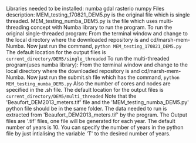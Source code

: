 Libraries needed to be installed:
numba
gdal
rasterio
numpy
Files description:
MEM_testing_170821_DEM5.py is the original file which is single threaded.
MEM_testing_numba_DEM5.py is the file which uses multi-threading concept with Numba library to run the program.
To run the original single-threaded program:
From the terminal window and change to the local directory where the downloaded repository is and cd/marsh-mem-Numba.
Now just run the command,
`python MEM_testing_170821_DEM5.py` 
The default location for the output files is 
`current_directory/DEM5/single_threaded`
To run the multi-threaded program(uses numba library):
From the terminal window and change to the local directory where the downloaded repository is and cd/marsh-mem-Numba.
Now just run the submit.sh file which has the command,
`python MEM_testing_numba_DEM5.py` 
Also the number of cores and nodes are specified in the .sh file.
The default location for the output files is 
`current_directory/DEM5/multi_threaded`
Note that the 'Beaufort_DEM2013_meters.tif' file and the 'MEM_testing_numba_DEM5.py' python file should be in the same folder. 
The data needed to run is extracted from 'Beaufort_DEM2013_meters.tif' by the program.
The Output files are '.tif' files, one file will be generated for each year. The default number of years is 10.
You can specify the number of years in the python file by just intialising the variable 'T' to the desired number of years.

